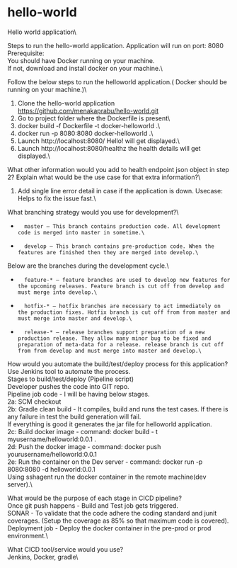 # hello-world
Hello world application\

Steps to run the hello-world application. Application will run on port: 8080\
Prerequisite:\
You should have Docker running on your machine.\
If not, download and install docker on your machine.\

Follow the below steps to run the helloworld application.( Docker should be running on your machine.)\
1. Clone the hello-world application\
https://github.com/menakaprabu/hello-world.git
2. Go to project folder where the Dockerfile is present\
3. docker build -f Dockerfile -t docker-helloworld .\
4. docker run -p 8080:8080 docker-helloworld .\
5. Launch http://localhost:8080/ Hello! will get displayed.\
6. Launch http://localhost:8080/healthz the health details will get displayed.\

What other information would you add to health endpoint json object in step 2? Explain what would be the use case for that extra information?\
1. Add single line error detail in case if the application is down. Usecase: Helps to fix the issue fast.\

What branching strategy would you use for development?\
* 		master — This branch contains production code. All development code is merged into master in sometime.\
* 		develop — This branch contains pre-production code. When the features are finished then they are merged into develop.\

Below are the branches during the development cycle.\
* 		feature-* — feature branches are used to develop new features for the upcoming releases. Feature branch is cut off from develop and must merge into develop.\
* 		hotfix-* — hotfix branches are necessary to act immediately on the production fixes. Hotfix branch is cut off from from master and must merge into master and develop.\
* 		release-* — release branches support preparation of a new production release. They allow many minor bug to be fixed and preparation of meta-data for a release. release branch is cut off from from develop and must merge into master and develop.\

How would you automate the build/test/deploy process for this application?\
Use Jenkins tool to automate the process.\
Stages to build/test/deploy (Pipeline script)\
Developer pushes the code into GIT repo.\
Pipeline job code - I will be having below stages.\
2a: SCM checkout\
2b: Gradle clean build - It compiles, build and runs the test cases. If there is any failure in test the build generation will fail.\
If everything is good it generates the jar file for helloworld application.\
2c:  Build docker image - command: docker build - t myusername/helloworld:0.0.1 .\
2d: Push the docker image - command: docker push yourusername/helloworld:0.0.1 \
2e: Run the container on the Dev server - command: docker run -p 8080:8080 -d helloworld:0.0.1 \
Using sshagent run the docker container in the remote machine(dev server).\

What would be the purpose of each stage in CICD pipeline?\
Once git push happens  - Build and Test job gets triggered.\
SONAR - To validate that the code adhere the coding standard and junit coverages. (Setup the coverage as 85% so that maximum code is covered).\
Deployment job - Deploy the docker container in the pre-prod or prod environment.\

What CICD tool/service would you use?\
Jenkins, Docker, gradle\

